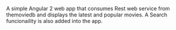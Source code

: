 A simple Angular 2 web app that consumes Rest web service from themoviedb and displays the latest and popular movies. A Search funcionaility is also added into the app.